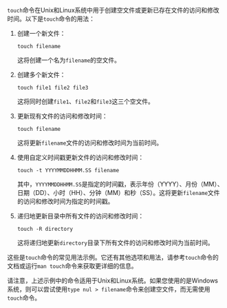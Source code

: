 `touch`命令在Unix和Linux系统中用于创建空文件或更新已存在文件的访问和修改时间。以下是`touch`命令的用法：

1. 创建一个新文件：
   ```
   touch filename
   ```
   这将创建一个名为`filename`的空文件。

2. 创建多个新文件：
   ```
   touch file1 file2 file3
   ```
   这将同时创建`file1`、`file2`和`file3`这三个空文件。

3. 更新现有文件的访问和修改时间：
   ```
   touch filename
   ```
   这将更新`filename`文件的访问和修改时间为当前时间。

4. 使用自定义时间戳更新文件的访问和修改时间：
   ```
   touch -t YYYYMMDDHHMM.SS filename
   ```
   其中，`YYYYMMDDHHMM.SS`是指定的时间戳，表示年份（YYYY）、月份（MM）、日期（DD）、小时（HH）、分钟（MM）和秒（SS）。这将更新`filename`文件的访问和修改时间为指定的时间戳。

5. 递归地更新目录中所有文件的访问和修改时间：
   ```
   touch -R directory
   ```
   这将递归地更新`directory`目录下所有文件的访问和修改时间为当前时间。

这些是`touch`命令的常见用法示例。它还有其他选项和用法，请参考`touch`命令的文档或运行`man touch`命令来获取更详细的信息。

请注意，上述示例中的命令适用于Unix和Linux系统。如果您使用的是Windows系统，则可以尝试使用`type nul > filename`命令来创建空文件，而无需使用`touch`命令。
